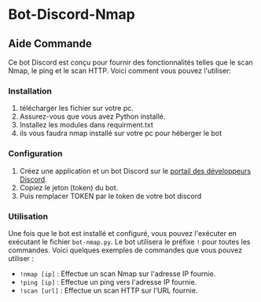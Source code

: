 # Bot-Discord-Nmap

## Aide Commande

Ce bot Discord est conçu pour fournir des fonctionnalités telles que le scan Nmap, le ping et le scan HTTP. Voici comment vous pouvez l'utiliser:

### Installation

1. télécharger les fichier sur votre pc.
2. Assurez-vous que vous avez Python installé.
3. Installez les modules dans requirment.txt
4. ils vous faudra nmap installé sur votre pc pour héberger le bot

### Configuration

1. Créez une application et un bot Discord sur le [portail des développeurs Discord](https://discord.com/developers/applications).
2. Copiez le jeton (token) du bot.
3. Puis remplacer TOKEN par le token de votre bot discord

### Utilisation

Une fois que le bot est installé et configuré, vous pouvez l'exécuter en exécutant le fichier `bot-nmap.py`. Le bot utilisera le préfixe `!` pour toutes les commandes. Voici quelques exemples de commandes que vous pouvez utiliser :

- `!nmap [ip]` : Effectue un scan Nmap sur l'adresse IP fournie.
- `!ping [ip]` : Effectue un ping vers l'adresse IP fournie.
- `!scan [url]` : Effectue un scan HTTP sur l'URL fournie.
